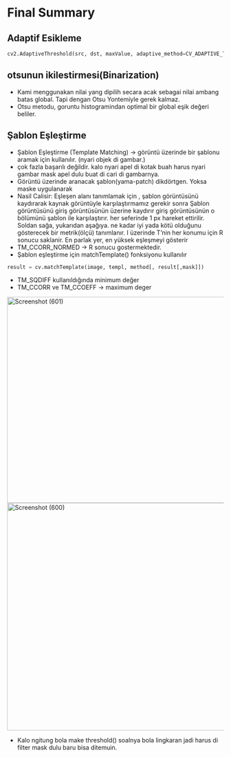 # Final Summary 

## Adaptif Esikleme 

```python
cv2.AdaptiveThreshold(src, dst, maxValue, adaptive_method=CV_ADAPTIVE_THRESH_MEAN_C, thresholdType=CV_THRESH_BINARY, blockSize=3, param1=5)

```

## otsunun ikilestirmesi(Binarization)
* Kami menggunakan nilai yang dipilih secara acak sebagai nilai ambang batas global. Tapi dengan Otsu Yontemiyle gerek kalmaz.
* Otsu metodu, goruntu histogramindan optimal bir global eşik değeri beliler.

## Şablon Eşleştirme
* Şablon Eşleştirme (Template Matching) -> görüntü üzerinde bir şablonu aramak için kullanılır. (nyari objek di gambar.)
* çok fazla başarılı değildir. kalo nyari apel di kotak buah harus nyari gambar mask apel dulu buat di cari di gambarnya.
* Görüntü üzerinde aranacak şablon(yama-patch) dikdörtgen. Yoksa maske uygulanarak 
* Nasil Calisir: Eşleşen alanı tanımlamak için , şablon görüntüsünü kaydırarak kaynak görüntüyle karşılaştırmamız gerekir sonra Şablon görüntüsünü giriş görüntüsünün üzerine kaydırır giriş görüntüsünün o bölümünü şablon ile karşılaştırır. her seferinde 1 px hareket ettirilir. Soldan sağa, yukarıdan aşağıya. ne kadar iyi yada kötü olduğunu gösterecek bir metrik(ölçü) tanımlanır. I üzerinde T’nin her konumu için R sonucu saklanir. En parlak yer, en yüksek eşleşmeyi gösterir
* TM_CCORR_NORMED -> R sonucu gostermektedir.
* Şablon eşleştirme için matchTemplate() fonksiyonu kullanılır 
```python
result = cv.matchTemplate(image, templ, method[, result[,mask]])
```
* TM_SQDIFF kullanıldığında minimum değer
* TM_CCORR ve TM_CCOEFF -> maximum deger

<a data-flickr-embed="true" href="https://www.flickr.com/photos/197661703@N05/52952674020/in/dateposted-public/" title="Screenshot (601)"><img src="https://live.staticflickr.com/65535/52952674020_9187beee69_o.png" width="596" height="479" alt="Screenshot (601)"/></a>
<a data-flickr-embed="true" href="https://www.flickr.com/photos/197661703@N05/52952674000/in/dateposted-public/" title="Screenshot (600)"><img src="https://live.staticflickr.com/65535/52952674000_b32031147b_o.png" width="590" height="529" alt="Screenshot (600)"/></a>
* Kalo ngitung bola make threshold() soalnya bola lingkaran jadi harus di filter mask dulu baru bisa ditemuin.

